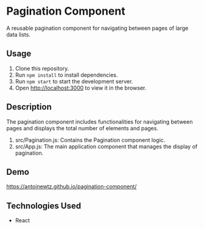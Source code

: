 # Pagination Component

A reusable pagination component for navigating between pages of large data lists.

## Usage

1. Clone this repository.
2. Run `npm install` to install dependencies.
3. Run `npm start` to start the development server.
4. Open [http://localhost:3000]() to view it in the browser.

## Description

The pagination component includes functionalities for navigating between pages and displays the total number of elements and pages.

1. src/Pagination.js: Contains the Pagination component logic.
2. src/App.js: The main application component that manages the display of pagination.

## Demo

https://antoinewtz.github.io/pagination-component/

## Technologies Used

* React
